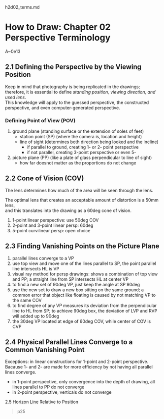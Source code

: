 h2d02_terms.md

How to Draw: Chapter 02 Perspective Terminology
================================================================================

A~0e13

2.1 Defining the Perspective by the Viewing Position
--------------------------------------------------------------------------------

Keep in mind that photography is being replicated in the drawings;  
therefore, it is essential to define *standing position, viewing direction, and used lens*.  
This knowledge will apply to the guessed perspective, the constructed perspective, and even computer-generated perspective.

### Defining Point of View (POV)

1. ground plane (standing surface or the extension of soles of feet)
   - station point (SP) (where the camera is, location and height)
   - line of sight (determines both direction being looked and the incline)
     - if parallel to ground, creating 1- or 2- point perspective
     - if not parallel, creating 3-point perspective or even 5-
2. picture plane (PP) (like a plate of glass perpendicular to line of sight)
   - how far doesnot matter as the proportions do not change

2.2 Cone of Vision (COV)
--------------------------------------------------------------------------------

The lens determines how much of the area will be seen through the lens.

The optimal lens that creates an acceptable amount of distortion is a 50mm lens,  
and this translates into the drawing as a 60deg cone of vision.

1. 1-point linear perspective: use 50deg COV
2. 2-point and 3-point linear persp: 60deg
3. 5-point curvilinear persp: open choice

2.3 Finding Vanishing Points on the Picture Plane
--------------------------------------------------------------------------------

1. parallel lines converge to a VP
2. use top view and move one of the lines parallel to SP, the point parallel line intersects HL is VP
3. visual ray method for persp drawings: shows a combination of top view and PP; a straight line from SP intersects HL at center VP
4. to find a new set of 90deg VP, just keep the angle at SP 90deg
5. use the new set to draw a new box sitting on the same ground; a common error that object like floating is caused by not matching VP to the same COV
6. to find degree of any VP measures its deviation from the perpendicular line to HL from SP; to achieve 90deg box, the deviation of LVP and RVP will added up to 90deg
7. the 30deg VP located at edge of 60deg COV, while center of COV is CVP

2.4 Physical Parallel Lines Converge to a Common Vanishing Point
--------------------------------------------------------------------------------

Exceptions: in linear constructions for 1-point and 2-point perspective.  
Bacause 1- and 2- are made for more efficiency by not having all parallel lines converge.

- in 1-point perspective, only convergence into the depth of drawing, all lines parallel to PP do not converge
- in 2-point perspective, verticals do not converge

2.5 Horizon Line Relative to Position
> p25